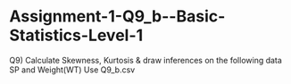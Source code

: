 # Assignment-1-Q9_b--Basic-Statistics-Level-1
Q9) Calculate Skewness, Kurtosis & draw inferences on the following data SP and Weight(WT) Use Q9_b.csv
